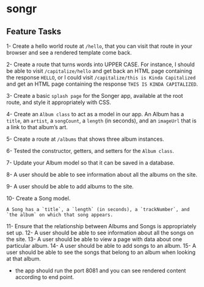 # songr


## Feature Tasks

1- Create a hello world route at `/hello`, that you can visit that route in your browser and see a rendered template come back.

2- Create a route that turns words into UPPER CASE. For instance, I should be able to visit `/capitalize/hello` and get back an HTML page containing the response `HELLO`, or I could visit `/capitalize/this is Kinda Capitalized` and get an HTML page containing the response `THIS IS KINDA CAPITALIZED`.

3- Create a basic `splash page` for the Songer app, available at the root route, and style it appropriately with CSS.

4- Create an `Album class` to act as a model in our app.
An Album has a `title`, an `artist`, a `songCount`, a `length` (in seconds), and an `imageUrl` that is a link to that album’s art.

5- Create a route at `/albums` that shows three album instances.

6- Tested the constructor, getters, and setters for the `Album class`.

7- Update your Album model so that it can be saved in a database.

8- A user should be able to see information about all the albums on the site.

9- A user should be able to add albums to the site.

10- Create a Song model. 
```
A Song has a `title`, a `length` (in seconds), a `trackNumber`, and `the album` on which that song appears.
```

11- Ensure that the relationship between Albums and Songs is appropriately set up.
12- A user should be able to see information about all the songs on the site.
13- A user should be able to view a page with data about one particular album.
14- A user should be able to add songs to an album.
15- A user should be able to see the songs that belong to an album when looking at that album.

* the app should run the port 8081 and you can see rendered content according to end point.
